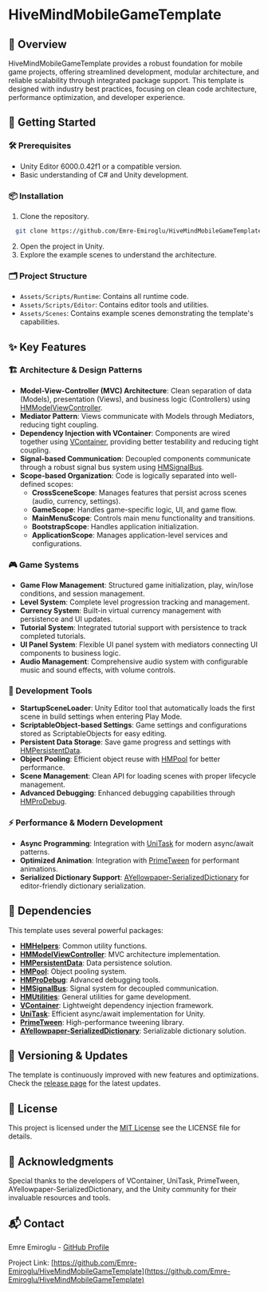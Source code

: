 # HiveMindMobileGameTemplate

## 📝 Overview
HiveMindMobileGameTemplate provides a robust foundation for mobile game projects, offering streamlined development, modular architecture, and reliable scalability through integrated package support. This template is designed with industry best practices, focusing on clean code architecture, performance optimization, and developer experience.

## 🚀 Getting Started

### 🛠️ Prerequisites
* Unity Editor 6000.0.42f1 or a compatible version.
* Basic understanding of C# and Unity development.

### 📦 Installation
1. Clone the repository.
```bash
  git clone https://github.com/Emre-Emiroglu/HiveMindMobileGameTemplate.git
```
2. Open the project in Unity.
3. Explore the example scenes to understand the architecture.

### 🗂️ Project Structure
* `Assets/Scripts/Runtime`: Contains all runtime code.
* `Assets/Scripts/Editor`: Contains editor tools and utilities.
* `Assets/Scenes`: Contains example scenes demonstrating the template's capabilities.

## ✨ Key Features

### 🏗️ Architecture & Design Patterns
* **Model-View-Controller (MVC) Architecture**: Clean separation of data (Models), presentation (Views), and business logic (Controllers) using [HMModelViewController](https://github.com/Emre-Emiroglu/HMModelViewController).
* **Mediator Pattern**: Views communicate with Models through Mediators, reducing tight coupling.
* **Dependency Injection with VContainer**: Components are wired together using [VContainer](https://github.com/hadashiA/VContainer), providing better testability and reducing tight coupling.
* **Signal-based Communication**: Decoupled components communicate through a robust signal bus system using [HMSignalBus](https://github.com/Emre-Emiroglu/HMSignalBus).
* **Scope-based Organization**: Code is logically separated into well-defined scopes:
  * **CrossSceneScope**: Manages features that persist across scenes (audio, currency, settings).
  * **GameScope**: Handles game-specific logic, UI, and game flow.
  * **MainMenuScope**: Controls main menu functionality and transitions.
  * **BootstrapScope**: Handles application initialization.
  * **ApplicationScope**: Manages application-level services and configurations.

### 🎮 Game Systems
* **Game Flow Management**: Structured game initialization, play, win/lose conditions, and session management.
* **Level System**: Complete level progression tracking and management.
* **Currency System**: Built-in virtual currency management with persistence and UI updates.
* **Tutorial System**: Integrated tutorial support with persistence to track completed tutorials.
* **UI Panel System**: Flexible UI panel system with mediators connecting UI components to business logic.
* **Audio Management**: Comprehensive audio system with configurable music and sound effects, with volume controls.

### 🧰 Development Tools
* **StartupSceneLoader**: Unity Editor tool that automatically loads the first scene in build settings when entering Play Mode.
* **ScriptableObject-based Settings**: Game settings and configurations stored as ScriptableObjects for easy editing.
* **Persistent Data Storage**: Save game progress and settings with [HMPersistentData](https://github.com/Emre-Emiroglu/HMPersistentData).
* **Object Pooling**: Efficient object reuse with [HMPool](https://github.com/Emre-Emiroglu/HMPool) for better performance.
* **Scene Management**: Clean API for loading scenes with proper lifecycle management.
* **Advanced Debugging**: Enhanced debugging capabilities through [HMProDebug](https://github.com/Emre-Emiroglu/HMProDebug).

### ⚡ Performance & Modern Development
* **Async Programming**: Integration with [UniTask](https://github.com/Cysharp/UniTask) for modern async/await patterns.
* **Optimized Animation**: Integration with [PrimeTween](https://github.com/KyryloKuzyk/PrimeTween) for performant animations.
* **Serialized Dictionary Support**: [AYellowpaper-SerializedDictionary](https://github.com/ayellowpaper/SerializedDictionary) for editor-friendly dictionary serialization.

## 🔗 Dependencies

This template uses several powerful packages:
* **[HMHelpers](https://github.com/Emre-Emiroglu/HMHelpers)**: Common utility functions.
* **[HMModelViewController](https://github.com/Emre-Emiroglu/HMModelViewController)**: MVC architecture implementation.
* **[HMPersistentData](https://github.com/Emre-Emiroglu/HMPersistentData)**: Data persistence solution.
* **[HMPool](https://github.com/Emre-Emiroglu/HMPool)**: Object pooling system.
* **[HMProDebug](https://github.com/Emre-Emiroglu/HMProDebug)**: Advanced debugging tools.
* **[HMSignalBus](https://github.com/Emre-Emiroglu/HMSignalBus)**: Signal system for decoupled communication.
* **[HMUtilities](https://github.com/Emre-Emiroglu/HMUtilities)**: General utilities for game development.
* **[VContainer](https://github.com/hadashiA/VContainer)**: Lightweight dependency injection framework.
* **[UniTask](https://github.com/Cysharp/UniTask)**: Efficient async/await implementation for Unity.
* **[PrimeTween](https://github.com/KyryloKuzyk/PrimeTween)**: High-performance tweening library.
* **[AYellowpaper-SerializedDictionary](https://github.com/ayellowpaper/SerializedDictionary)**: Serializable dictionary solution.

## 🔄 Versioning & Updates
The template is continuously improved with new features and optimizations. Check the [release page](https://github.com/Emre-Emiroglu/HiveMindMobileGameTemplate/releases) for the latest updates.

## 📄 License
This project is licensed under the [MIT License](LICENSE.md) see the LICENSE file for details.

## 🙏 Acknowledgments
Special thanks to the developers of VContainer, UniTask, PrimeTween, AYellowpaper-SerializedDictionary, and the Unity community for their invaluable resources and tools.

## 📬 Contact
Emre Emiroglu - [GitHub Profile](https://github.com/Emre-Emiroglu)

Project Link: [https://github.com/Emre-Emiroglu/HiveMindMobileGameTemplate](https://github.com/Emre-Emiroglu/HiveMindMobileGameTemplate)

